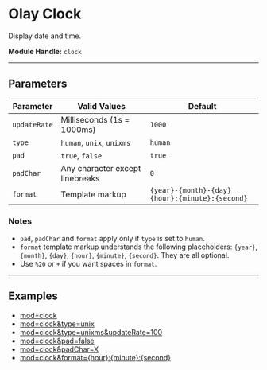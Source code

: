 # Olay Clock

Display date and time.

**Module Handle:** `clock`

---

## Parameters

| Parameter    | Valid Values                    | Default                                         |
|--------------|---------------------------------|-------------------------------------------------|
| `updateRate` | Milliseconds (1s = 1000ms)      | `1000`                                          |
| `type`       | `human`, `unix`, `unixms`       | `human`                                         |
| `pad`        | `true`, `false`                 | `true`                                          |
| `padChar`    | Any character except linebreaks | `0`                                             |
| `format`     | Template markup                 | `{year}-{month}-{day} {hour}:{minute}:{second}` |

### Notes

- `pad`, `padChar` and `format` apply only if `type` is set to `human`.
- `format` template markup understands the following placeholders: `{year}`, `{month}`, `{day}`, `{hour}`, `{minute}`, `{second}`. They are all optional.
- Use `%20` or `+` if you want spaces in `format`.

---

## Examples

- [mod=clock](https://etrusci.org/tool/olay/?mod=clock)
- [mod=clock&type=unix](https://etrusci.org/tool/olay/?mod=clock&type=unix)
- [mod=clock&type=unixms&updateRate=100](https://etrusci.org/tool/olay/?mod=clock&type=unixms&updateRate=100)
- [mod=clock&pad=false](https://etrusci.org/tool/olay/?mod=clock&pad=false)
- [mod=clock&padChar=X](https://etrusci.org/tool/olay/?mod=clock&padChar=X)
- [mod=clock&format={hour}:{minute}:{second}](https://etrusci.org/tool/olay/?mod=clock&format={hour}:{minute}:{second})
